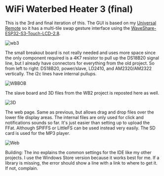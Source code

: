 # WiFi Waterbed Heater 3 (final)

This is the 3rd and final iteration of this. The GUI is based on my [Universal Remote](https://github.com/CuriousTech/Smart-Universal-Remote) so it has a multi-tile swap gesture interface using the
[WaveShare-ESP32-S3-Touch-LCD-2.8](https://www.waveshare.com/wiki/ESP32-S3-Touch-LCD-2.8).  
  
![wb3](http://curioustech.net/images/wb3.jpg)  
  
The small breakout board is not really needed and uses more space since the only component required is a 4K7 resistor to pull up the DS18B20 signal line, but I already have connectors for everything from the old project. So from left to right: DS18B20, power/slave, LD2410, and AM2320/AM2322 vertically.  The i2c lines have internal pullups.  
  
![WBBOB](http://curioustech.net/images/wbbob.jpg)  
  
The slave board and 3D files from the WB2 project is reposted here as well.  
  
![3D](http://curioustech.net/images/wbcase2.jpg)  
  
  
The web page. Same as previous, but allows drag and drop files over the lower file display areas. The internal files are only used for click and notifications sounds so far. It's just easier than setting up to upload the FFat.  Although SPIFFS or LittleFS can be used instead very easily. The SD card is used for the MP3 player.  
  
![Web](http://curioustech.net/images/wb2web.png)  
  
Building: The ino explains the common settings for the IDE like my other projects. I use the Windows Store version because it works best for me. If a library is missing, the error should show a line with a link to where to get it. If not, complain.  
